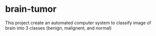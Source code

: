 # brain-tumor

This project create an automated computer system to classify image of brain into 3 classes (benign, malignent, and normal)
